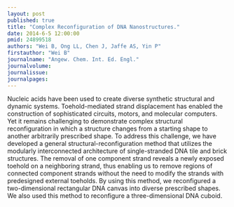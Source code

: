 ```yaml
---
layout: post
published: true
title: "Complex Reconfiguration of DNA Nanostructures."
date: 2014-6-5 12:00:00
pmid: 24899518
authors: "Wei B, Ong LL, Chen J, Jaffe AS, Yin P"
firstauthor: "Wei B"
journalname: "Angew. Chem. Int. Ed. Engl."
journalvolume: 
journalissue: 
journalpages: 
---
```


Nucleic acids have been used to create diverse synthetic structural and dynamic systems. Toehold-mediated strand displacement has enabled the construction of sophisticated circuits, motors, and molecular computers. Yet it remains challenging to demonstrate complex structural reconfiguration in which a structure changes from a starting shape to another arbitrarily prescribed shape. To address this challenge, we have developed a general structural-reconfiguration method that utilizes the modularly interconnected architecture of single-stranded DNA tile and brick structures. The removal of one component strand reveals a newly exposed toehold on a neighboring strand, thus enabling us to remove regions of connected component strands without the need to modify the strands with predesigned external toeholds. By using this method, we reconfigured a two-dimensional rectangular DNA canvas into diverse prescribed shapes. We also used this method to reconfigure a three-dimensional DNA cuboid.

